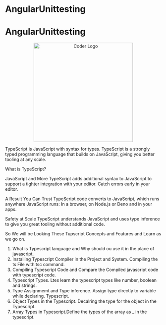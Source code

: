 # AngularUnittesting


# AngularUnittesting

<p align="center">
<a  target="blank"><img src="https://miro.medium.com/max/725/1*EKbZZOcx2IfRAe4bYF_eeQ.png" width="320" alt="Coder Logo" /></a>
</p>


TypeScript is JavaScript with syntax for types.
TypeScript is a strongly typed programming language that builds on JavaScript, giving you better tooling at any scale.

What is TypeScript? 

JavaScript and More
TypeScript adds additional syntax to JavaScript to support a tighter integration with your editor. Catch errors early in your editor.

A Result You Can Trust
TypeScript code converts to JavaScript, which runs anywhere JavaScript runs: In a browser, on Node.js or Deno and in your apps.

Safety at Scale
TypeScript understands JavaScript and uses type inference to give you great tooling without additional code.


So We will be Looking These Tupscript Concepts and Features and Learn as we go on.
1. What is Typescript language and Why should ou use it in the place of javascript.
2. Installing Typescript Compiler in the Project and System. Compiling the ts File with tsc command.
3. Compiling Typescript Code and Compare the Compiled javascript code with typescript code.
4. Typescript Types. Ltes learn the typescript types like number, boolean and strings.
5. Type Assignmemt and Type inference. Assign type directly to variable while declaring. Typescript.
6. Object Types in the Typescript. Decalring the type for the object in the Typescript.
7. Array Types in Typescript.Define the types of the array as _ in the typescript.
